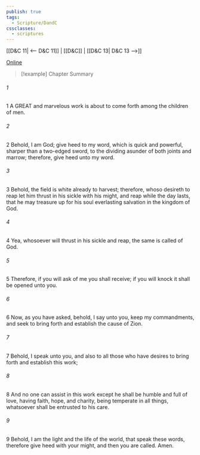 ```yaml
---
publish: true
tags:
  - Scripture/DandC
cssclasses:
  - scriptures
---
```

[[D&C 11| <-- D&C 11]] | [[D&C]] | [[D&C 13| D&C 13 -->]]

[Online](https://churchofjesuschrist.org/study/scriptures/dc-testament/dc/12?lang=eng)

>[!example] Chapter Summary
>
###### 1
1 A GREAT and marvelous work is about to come forth among the children of men.
###### 2
2 Behold, I am God; give heed to my word, which is quick and powerful, sharper than a two-edged sword, to the dividing asunder of both joints and marrow; therefore, give heed unto my word.
###### 3
3 Behold, the field is white already to harvest; therefore, whoso desireth to reap let him thrust in his sickle with his might, and reap while the day lasts, that he may treasure up for his soul everlasting salvation in the kingdom of God.
###### 4
4 Yea, whosoever will thrust in his sickle and reap, the same is called of God.
###### 5
5 Therefore, if you will ask of me you shall receive; if you will knock it shall be opened unto you.
###### 6
6 Now, as you have asked, behold, I say unto you, keep my commandments, and seek to bring forth and establish the cause of Zion.
###### 7
7 Behold, I speak unto you, and also to all those who have desires to bring forth and establish this work;
###### 8
8 And no one can assist in this work except he shall be humble and full of love, having faith, hope, and charity, being temperate in all things, whatsoever shall be entrusted to his care.
###### 9
9 Behold, I am the light and the life of the world, that speak these words, therefore give heed with your might, and then you are called. Amen.




